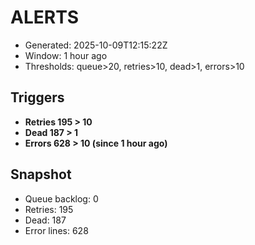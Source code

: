 # ALERTS

- Generated: 2025-10-09T12:15:22Z
- Window: 1 hour ago
- Thresholds: queue>20, retries>10, dead>1, errors>10

## Triggers
- **Retries 195 > 10**
- **Dead 187 > 1**
- **Errors 628 > 10 (since 1 hour ago)**

## Snapshot
- Queue backlog: 0
- Retries: 195
- Dead: 187
- Error lines: 628
